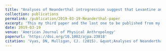 ```yaml
---
title: "Analyses of Neanderthal introgression suggest that Levantine and southern Arabian populations have a shared population history"
collection: publications
permalink: /publication/2019-03-19-Neanderthal-paper
excerpt: 'This my third paper and the last one to be published from my dissertation. Here, we studied how Neanderthal introgression in the Levant and southern Arabia, which are the two ground-zeroes of the hypothesized Northern and Southern Dispersal Routes out of Africa'
date: 2019-03-19
venue: 'American Journal of Physical Anthropology'
paperurl: 'https://doi.org/10.1002/ajpa.23818'
citation: 'Vyas, DN, Mulligan, CJ. (2015). &quot;Analyses of Neanderthal introgression suggest that Levantine and southern Arabian populations have a shared population history.&quot; <i> Am J Phys Anthropol</i>. 169:227–239.'
---
```


